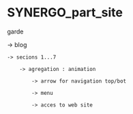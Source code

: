 # SYNERGO_part_site


garde

  -> blog
  
    -> secions 1...7
    
        -> agregation : animation

            -> arrow for navigation top/bot

            -> menu

            -> acces to web site
